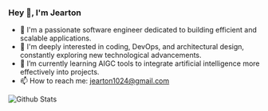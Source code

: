 ### Hey 👋, I'm Jearton

- 🔭 I'm a passionate software engineer dedicated to building efficient and scalable applications.
- 👀 I'm deeply interested in coding, DevOps, and architectural design, constantly exploring new technological advancements.
- 🌱 I’m currently learning AIGC tools to integrate artificial intelligence more effectively into projects.
- 📫 How to reach me: jearton1024@gmail.com

![Github Stats](https://github-readme-stats.vercel.app/api?username=jearton&show_icons=true&theme=ambient_gradient)

<!---
jearton/jearton is a ✨ special ✨ repository because its `README.md` (this file) appears on your GitHub profile.
You can click the Preview link to take a look at your changes.
--->
